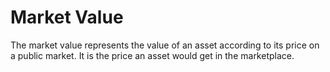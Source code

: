 # Market Value

The market value represents the value of an asset according to its price on a public market. It is the price an asset would get in the marketplace.
